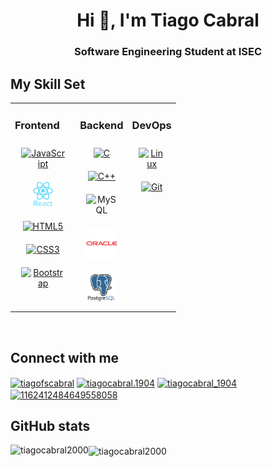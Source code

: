 <h1 align="center">Hi 👋, I'm Tiago Cabral</h1>
<h3 align="center">Software Engineering Student at ISEC</h3>

## My Skill Set  
<table><tr><td valign="top" width="10em">

### Frontend  
<div align="center">  
<a href="https://www.javascript.com/" target="_blank"><img style="margin: 10px" src="https://profilinator.rishav.dev/skills-assets/javascript-original.svg" alt="JavaScript" height="40" /></a>  
<a href="https://reactjs.org/" target="_blank" target="_blank"> <img style="margin: 10px" src="https://raw.githubusercontent.com/devicons/devicon/master/icons/react/react-original-wordmark.svg" alt="React" height="40"/></a> 
<a href="https://en.wikipedia.org/wiki/HTML5" target="_blank"><img style="margin: 10px" src="https://profilinator.rishav.dev/skills-assets/html5-original-wordmark.svg" alt="HTML5" height="50" /></a> 
<a href="https://www.w3schools.com/css/" target="_blank"><img style="margin: 10px" src="https://profilinator.rishav.dev/skills-assets/css3-original-wordmark.svg" alt="CSS3" height="50" /></a>   
<a href="https://getbootstrap.com/docs/3.4/javascript/" target="_blank"><img style="margin: 10px" src="https://profilinator.rishav.dev/skills-assets/bootstrap-plain.svg" alt="Bootstrap" height="40" /></a>  

</div>

</td><td valign="top" width="10em">

### Backend  
<div align="center">  
<a href="https://www.cprogramming.com/" target="_blank"><img style="margin: 10px" src="https://profilinator.rishav.dev/skills-assets/c-original.svg" alt="C" height="40" /></a> 
<a href="https://www.cplusplus.com/" target="_blank"><img style="margin: 10px" src="https://profilinator.rishav.dev/skills-assets/cplusplus-original.svg" alt="C++" height="40" /></a>  
<img style="margin: 10px" src="https://profilinator.rishav.dev/skills-assets/mysql-original-wordmark.svg" alt="MySQL" height="50" />  
<a href="https://www.oracle.com/" target="_blank"> <img img style="margin: 10px" src="https://raw.githubusercontent.com/devicons/devicon/master/icons/oracle/oracle-original.svg" alt="oracle" width="50" height="50"/> </a> 
<a href="https://www.postgresql.org" target="_blank"> <img img style="margin: 10px" src="https://raw.githubusercontent.com/devicons/devicon/master/icons/postgresql/postgresql-original-wordmark.svg" alt="postgresql" width="45" height="45"/> </a> 
</div>

</td><td valign="top" width="10em">

### DevOps  
<div align="center">  
<a href="https://www.linux.org/" target="_blank"><img style="margin: 10px" src="https://profilinator.rishav.dev/skills-assets/linux-original.svg" alt="Linux" height="40" /></a>  
<a href="https://github.com/" target="_blank"><img style="margin: 10px" src="https://profilinator.rishav.dev/skills-assets/git-scm-icon.svg" alt="Git" height="40" /></a>  


</td></tr></table>  

<br/>  





## Connect with me
<p align="left">
<a href="https://linkedin.com/in/tiagofscabral" target="blank"><img align="center" src="https://raw.githubusercontent.com/rahuldkjain/github-profile-readme-generator/master/src/images/icons/Social/linked-in-alt.svg" alt="tiagofscabral" height="30" width="40" /></a>
<a href="https://fb.com/tiagocabral.1904" target="blank"><img align="center" src="https://raw.githubusercontent.com/rahuldkjain/github-profile-readme-generator/master/src/images/icons/Social/facebook.svg" alt="tiagocabral.1904" height="30" width="40" /></a>
<a href="https://instagram.com/tiagocabral_1904" target="blank"><img align="center" src="https://raw.githubusercontent.com/rahuldkjain/github-profile-readme-generator/master/src/images/icons/Social/instagram.svg" alt="tiagocabral_1904" height="30" width="40" /></a>
<a href="https://discord.gg/1162412484649558058" target="blank"><img align="center" src="https://raw.githubusercontent.com/rahuldkjain/github-profile-readme-generator/master/src/images/icons/Social/discord.svg" alt="1162412484649558058" height="30" width="40" /></a>
</p>


## GitHub stats
<p><img align="left" src="https://github-readme-stats.vercel.app/api?username=TiagoCabral2000&theme=github_dark&hide_border=false&include_all_commits=true&count_private=false" alt="tiagocabral2000" /></p>

<p><img align="center" src="https://github-readme-stats.vercel.app/api/top-langs/?username=TiagoCabral2000&theme=github_dark&hide_border=false&include_all_commits=true&count_private=false&layout=compact" alt="tiagocabral2000" /></p>

<br>



